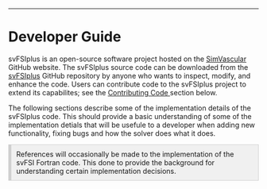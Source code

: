 <br>
<hr class="rounded">

<h1> Developer Guide </h1>
svFSIplus is an open-source software project hosted on the 
<a href="https://github.com/SimVascular">SimVascular</a> GitHub website. The svFSIplus source code can be 
downloaded from the <a href="https://github.com/SimVascular/svFSIplus"> svFSIplus</a> GitHub repository by 
anyone who wants to inspect, modify, and enhance the code. Users can contribute code to the svFSIplus project 
to extend its capabilites; see the <a href="#developer_contribute_code"> Contributing Code </a> section below.

The following sections describe some of the implementation details of the svFSIplus code. This should 
provide a basic understanding of some of the implementation detials that will be usefule to a developer 
when adding new functionality, fixing bugs and how the solver does what it does.

<div style="background-color: #F0F0F0; padding: 10px; border: 1px solid #d0d0d0; border-left: 6px solid #d0d0d0">
References will occasionally be made to the implementation of the svFSI Fortran code. This done to
provide the background for understanding certain implementation decisions.
</div>



